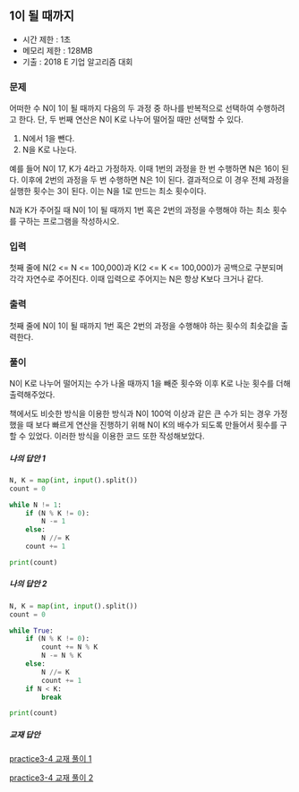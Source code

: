 ## 1이 될 때까지
- 시간 제한 : 1초
- 메모리 제한 : 128MB
- 기출 : 2018 E 기업 알고리즘 대회

### 문제
어떠한 수 N이 1이 될 때까지 다음의 두 과정 중 하나를 반복적으로 선택하여 수행하려고 한다. 단, 두 번째 연산은 N이 K로 나누어 떨어질 때만 선택할 수 있다.
1. N에서 1을 뺀다.
2. N을 K로 나눈다.

예를 들어 N이 17, K가 4라고 가정하자. 이때 1번의 과정을 한 번 수행하면 N은 16이 된다. 이후에 2번의 과정을 두 번 수행하면 N은 1이 된다. 결과적으로 이 경우 전체 과정을 실행한 횟수는 3이 된다. 이는 N을 1로 만드는 최소 횟수이다.

N과 K가 주어질 때 N이 1이 될 때까지 1번 혹은 2번의 과정을 수행해야 하는 최소 횟수를 구하는 프로그램을 작성하시오.

### 입력
첫째 줄에 N(2 <= N <= 100,000)과 K(2 <= K <= 100,000)가 공백으로 구분되며 각각 자연수로 주어진다. 이때 입력으로 주어지는 N은 항상 K보다 크거나 같다.

### 출력
첫째 줄에 N이 1이 될 때까지 1번 혹은 2번의 과정을 수행해야 하는 횟수의 최솟값을 출력한다.

### 풀이
N이 K로 나누어 떨어지는 수가 나올 때까지 1을 빼준 횟수와 이후 K로 나눈 횟수를 더해 출력해주었다.

책에서도 비슷한 방식을 이용한 방식과 N이 100억 이상과 같은 큰 수가 되는 경우 가정했을 때 보다 빠르게 연산을 진행하기 위해 N이 K의 배수가 되도록 만들어서 횟수를 구할 수 있었다. 이러한 방식을 이용한 코드 또한 작성해보았다.
##### 나의 답안 1
```python
N, K = map(int, input().split())
count = 0

while N != 1:
    if (N % K != 0):
        N -= 1
    else:
        N //= K
    count += 1

print(count)
```

##### 나의 답안 2
```python
N, K = map(int, input().split())
count = 0

while True:
    if (N % K != 0):
        count += N % K
        N -= N % K
    else:
        N //= K
        count += 1
    if N < K:
        break

print(count)
```

##### 교재 답안
[practice3-4 교재 풀이 1](https://github.com/ndb796/python-for-coding-test/blob/master/3/5.py)

[practice3-4 교재 풀이 2](https://github.com/ndb796/python-for-coding-test/blob/master/3/6.py)
